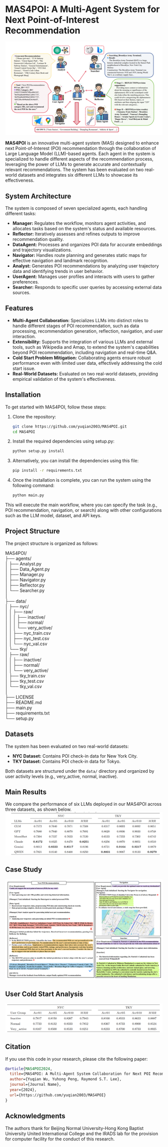 # MAS4POI: A Multi-Agent System for Next Point-of-Interest Recommendation
![Alt text](./images/framework.png)

**MAS4POI** is an innovative multi-agent system (MAS) designed to enhance next Point-of-Interest (POI) recommendation through the collaboration of Large Language Model (LLM)-based agents. Each agent in the system is specialized to handle different aspects of the recommendation process, leveraging the power of LLMs to generate accurate and contextually relevant recommendations. The system has been evaluated on two real-world datasets and integrates six different LLMs to showcase its effectiveness.

## System Architecture

The system is composed of seven specialized agents, each handling different tasks:

- **Manager:** Regulates the workflow, monitors agent activities, and allocates tasks based on the system's status and available resources.
- **Reflector:** Iteratively assesses and refines outputs to improve recommendation quality.
- **DataAgent:** Processes and organizes POI data for accurate embeddings and trajectory visualizations.
- **Navigator:** Handles route planning and generates static maps for effective navigation and landmark recognition.
- **Analyst:** Generates POI recommendations by analyzing user trajectory data and identifying trends in user behavior.
- **UserAgent:** Manages user profiles and interacts with users to gather preferences.
- **Searcher:** Responds to specific user queries by accessing external data sources.

## Features

- **Multi-Agent Collaboration:** Specializes LLMs into distinct roles to handle different stages of POI recommendation, such as data processing, recommendation generation, reflection, navigation, and user interaction.
- **Extensibility:** Supports the integration of various LLMs and external tools, such as Wikipedia and Amap, to extend the system's capabilities beyond POI recommendation, including navigation and real-time Q&A.
- **Cold Start Problem Mitigation:** Collaborating agents ensure robust performance even with limited user data, effectively addressing the cold start issue.
- **Real-World Datasets:** Evaluated on two real-world datasets, providing empirical validation of the system's effectiveness.


## Installation

To get started with MAS4POI, follow these steps:

1. Clone the repository:
   ```bash
   git clone https://github.com/yuqian2003/MAS4POI.git
   cd MAS4POI
   ```
2. Install the required dependencies using setup.py:
    ```bash
    python setup.py install
3. Alternatively, you can install the dependencies using this file:
     ```bash
    pip install -r requirements.txt
4. Once the installation is complete, you can run the system using the following command:
     ```bash
     python main.py
This will execute the main workflow, where you can specify the task (e.g., POI recommendation, navigation, or search) along with other configurations such as the LLM model, dataset, and API keys.

## Project Structure
The project structure is organized as follows:

MAS4POI/  
├── agents/                         
│   ├── Analyst.py  
│   ├── Data_Agent.py  
│   ├── Manager.py  
│   ├── Navigator.py  
│   ├── Reflector.py  
│   └── Searcher.py  
│  
├── data/                         
│   ├── nyc/                       
│   │   ├── raw/  
│   │   │   ├── inactive/  
│   │   │   ├── normal/  
│   │   │   └── very_active/  
│   │   ├── nyc_train.csv  
│   │   ├── nyc_test.csv  
│   │   └── nyc_val.csv  
│   └── tky/                        
│       ├── raw/  
│       │   ├── inactive/  
│       │   ├── normal/  
│       │   └── very_active/  
│       ├── tky_train.csv  
│       ├── tky_test.csv  
│       └── tky_val.csv  
│  
├── LICENSE                         
├── README.md                      
├── main.py                         
├── requirements.txt                
└── setup.py                      
                   



## Datasets

The system has been evaluated on two real-world datasets:

- **NYC Dataset:** Contains POI check-in data for New York City.
- **TKY Dataset:** Contains POI check-in data for Tokyo.

Both datasets are structured under the `data/` directory and organized by user activity levels (e.g., very_active, normal, inactive).

## Main Results
We compare the performance of six LLMs deployed in our MAS4POI across three datasets, as shown below.
![Alt text](./images/main.png)

## Case Study
![Alt text](./images/case_study.png)

## User Cold Start Analysis
![Alt text](./images/cold.png)

## Citation

If you use this code in your research, please cite the following paper:

```bibtex
@article{MAS4POI2024,
  title={MAS4POI: A Multi-Agent System Collaboration for Next POI Recommendation},
  author={Yuqian Wu, Yuhong Peng, Raymond S.T. Lee},
  journal={Journal Name},
  year={2024},
  url={https://github.com/yuqian2003/MAS4POI}
}
```
## Acknowledgments
The authors thank for Beijing Normal University-Hong Kong Baptist University United International College and the IRADS lab for the provision for computer facility for the conduct of this research.


